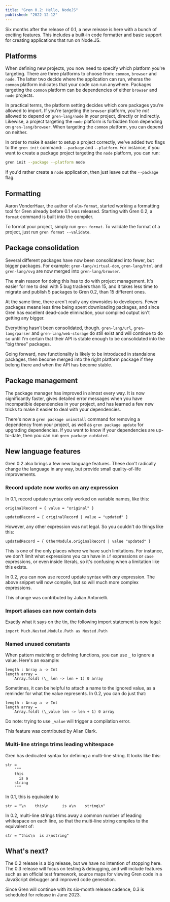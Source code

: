 ```yaml
---
title: "Gren 0.2: Hello, NodeJS"
published: "2022-12-12"
---
```


Six months after the release of 0.1, a new release is here with a bunch of exciting features. This includes a built-in code formatter and basic support for creating applications that run on Node.JS.

## Platforms

When defining new projects, you now need to specify which platform you're targeting. There are three platforms to choose from: `common`, `browser` and `node`. The latter two decide where the application can run, wheras the `common` platform indicates that your code can run anywhere. Packages targeting the `common` platform can be dependencies of either `browser` and `node` projects.

In practical terms, the platform setting decides which core packages you're allowed to import. If you're targeting the `browser` platform, you're _not_ allowed to depend on `gren-lang/node` in your project, directly or indirectly. Likewise, a project targeting the `node` platform is forbidden from depending on `gren-lang/browser`. When targeting the `common` platform, you can depend on neither.

In order to make it easier to setup a project correctly, we've added two flags to the `gren init` command: `--package` and `--platform`. For instance, if you want to create a package project targeting the `node` platform, you can run:

```sh
gren init --package --platform node
```

If you'd rather create a `node` application, then just leave out the `--package` flag.

## Formatting

Aaron VonderHaar, the author of `elm-format`, started working a formatting tool for Gren already before 0.1 was released. Starting with Gren 0.2, a `format` command is built into the compiler.

To format your project, simply run `gren format`. To validate the format of a project, just run `gren format --validate`.

## Package consolidation

Several different packages have now been consolidated into fewer, but bigger packages. For example: `gren-lang/virtual-dom`, `gren-lang/html` and `gren-lang/svg` are now merged into `gren-lang/browser`.

The main reason for doing this has to do with project management. It's easier for me to deal with 5 bug trackers than 15, and it takes less time to migrate and publish 5 packages to Gren 0.2, than 15 different ones.

At the same time, there aren't really any downsides to developers. Fewer packages means less time being spent downloading packages, and since Gren has excellent dead-code elimination, your compiled output isn't getting any bigger.

Everything hasn't been consolidated, though. `gren-lang/url`, `gren-lang/parser` and `gren-lang/web-storage` do still exist and will continue to do so until I'm certain that their API is stable enough to be consolidated into the "big three" packages.

Going forward, new functionality is likely to be introduced in standalone packages, then become merged into the right platform package if they belong there and when the API has become stable.

## Package management

The package manager has improved in almost every way. It is now significantly faster, gives detailed error messages when you have incompatible dependencies in your project, and has learned a few new tricks to make it easier to deal with your dependencies.

There's now a `gren package uninstall` command for removing a dependency from your project, as well as `gren package update` for upgrading dependencies. If you want to know if your dependencies are up-to-date, then you can run `gren package outdated`.

## New language features

Gren 0.2 also brings a few new language features. These don't radically change the language in any way, but provide small quality-of-life improvements.

### Record update now works on any expression

In 0.1, record update syntax only worked on variable names, like this:

```gren
originalRecord = { value = "original" }

updatedRecord = { originalRecord | value = "updated" }
```

However, any other expression was not legal. So you couldn't do things like this:

```gren
updatedRecord = { OtherModule.originalRecord | value "updated" }
```

This is one of the only places where we have such limitations. For instance, we don't limit what expressions you can have in `if` expressions or `case` expressions, or even inside literals, so it's confusing when a limitation like this exists.

In 0.2, you can now use record update syntax with _any_ expression. The above snippet will now compile, but so will much more complex expressions.

This change was contributed by Julian Antonielli.

### Import aliases can now contain dots

Exactly what it says on the tin, the following import statement is now legal:

```gren
import Much.Nested.Module.Path as Nested.Path
```

### Named unused constants

When pattern matching or defining functions, you can use `_` to ignore a value. Here's an example:

```gren
length : Array a -> Int
length array =
    Array.foldl (\_ len -> len + 1) 0 array
```

Sometimes, it can be helpful to attach a name to the ignored value, as a reminder for what the value represents. In 0.2, you can do just that:

```gren
length : Array a -> Int
length array =
    Array.foldl (\_value len -> len + 1) 0 array
```

Do note: trying to use `_value` will trigger a compilation error.

This feature was contributed by Allan Clark.

### Multi-line strings trims leading whitespace

Gren has dedicated syntax for defining a multi-line string. It looks like this:

```gren
str =
    """
    this
      is a
    string
    """
```

In 0.1, this is equivalent to

```gren
str = "\n    this\n      is a\n    string\n"
```

In 0.2, multi-line strings trims away a common number of leading whitespace on each line, so that the multi-line string compiles to the equivalent of:

```gren
str = "this\n  is a\nstring"
```

## What's next?

The 0.2 release is a big release, but we have no intention of stopping here. The 0.3 release will focus on testing & debugging, and will include features such as an official test framework, source maps for viewing Gren code in a JavaScript debugger and improved code generation.

Since Gren will continue with its six-month release cadence, 0.3 is scheduled for release in June 2023.
